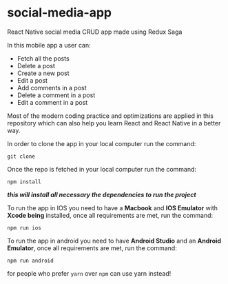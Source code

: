 # social-media-app
React Native social media CRUD app made using Redux Saga

In this mobile app a user can: 
- Fetch all the posts
- Delete a post
- Create a new post
- Edit a post
- Add comments in a post
- Delete a comment in a post
- Edit a comment in a post 

Most of the modern coding practice and optimizations are applied in this repository which can also help you learn React and React Native in a better way. 

In order to clone the app in your local computer run the command:
```
git clone
```

Once the repo is fetched in your local computer run the command: 
```
npm install 
```
***this will install all necessary the dependencies to run the project***

To run the app in IOS you need to have a **Macbook** and **IOS Emulator** with **Xcode being** installed, once all requirements are met, run the command: 
```
npm run ios
```

To run the app in android you need to have **Android Studio** and an **Android Emulator**, once all requirements are met, run the command: 
```
npm run android
```

for people who prefer `yarn` over `npm` can use yarn instead!

